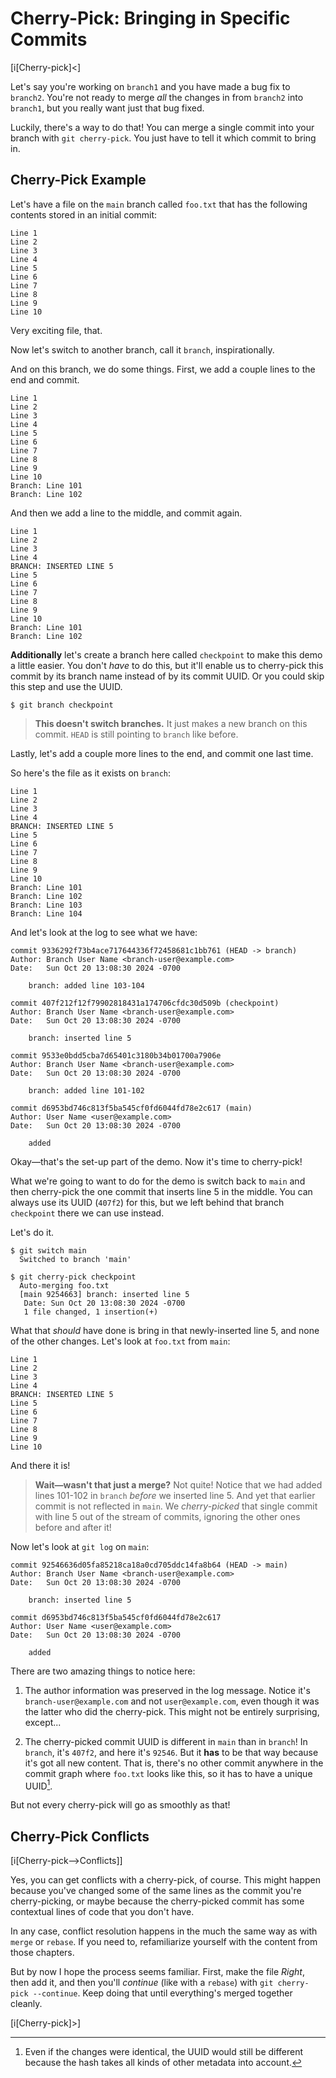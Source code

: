 # Cherry-Pick: Bringing in Specific Commits

[i[Cherry-pick]<]

Let's say you're working on `branch1` and you have made a bug fix to
`branch2`. You're not ready to merge _all_ the changes in from `branch2`
into `branch1`, but you really want just that bug fixed.

Luckily, there's a way to do that! You can merge a single commit into
your branch with `git cherry-pick`. You just have to tell it which
commit to bring in.

## Cherry-Pick Example

Let's have a file on the `main` branch called `foo.txt` that has the
following contents stored in an initial commit:

``` {.default}
Line 1
Line 2
Line 3
Line 4
Line 5
Line 6
Line 7
Line 8
Line 9
Line 10
```

Very exciting file, that.

Now let's switch to another branch, call it `branch`, inspirationally.

And on this branch, we do some things. First, we add a couple lines to
the end and commit.

``` {.default}
Line 1
Line 2
Line 3
Line 4
Line 5
Line 6
Line 7
Line 8
Line 9
Line 10
Branch: Line 101
Branch: Line 102
```

And then we add a line to the middle, and commit again.

``` {.default}
Line 1
Line 2
Line 3
Line 4
BRANCH: INSERTED LINE 5
Line 5
Line 6
Line 7
Line 8
Line 9
Line 10
Branch: Line 101
Branch: Line 102
```

**Additionally** let's create a branch here called `checkpoint` to make
this demo a little easier. You don't *have* to do this, but it'll enable
us to cherry-pick this commit by its branch name instead of by its
commit UUID. Or you could skip this step and use the UUID.

``` {.default}
$ git branch checkpoint
```

> **This doesn't switch branches.** It just makes a new branch on this
> commit. `HEAD` is still pointing to `branch` like before.

Lastly, let's add a couple more lines to the end, and commit one last
time.

So here's the file as it exists on `branch`:

``` {.default}
Line 1
Line 2
Line 3
Line 4
BRANCH: INSERTED LINE 5
Line 5
Line 6
Line 7
Line 8
Line 9
Line 10
Branch: Line 101
Branch: Line 102
Branch: Line 103
Branch: Line 104
```

And let's look at the log to see what we have:

``` {.default}
commit 9336292f73b4ace717644336f72458681c1bb761 (HEAD -> branch)
Author: Branch User Name <branch-user@example.com>
Date:   Sun Oct 20 13:08:30 2024 -0700

    branch: added line 103-104

commit 407f212f12f79902818431a174706cfdc30d509b (checkpoint)
Author: Branch User Name <branch-user@example.com>
Date:   Sun Oct 20 13:08:30 2024 -0700

    branch: inserted line 5

commit 9533e0bdd5cba7d65401c3180b34b01700a7906e
Author: Branch User Name <branch-user@example.com>
Date:   Sun Oct 20 13:08:30 2024 -0700

    branch: added line 101-102

commit d6953bd746c813f5ba545cf0fd6044fd78e2c617 (main)
Author: User Name <user@example.com>
Date:   Sun Oct 20 13:08:30 2024 -0700

    added
```

Okay—that's the set-up part of the demo. Now it's time to cherry-pick!

What we're going to want to do for the demo is switch back to `main` and
then cherry-pick the one commit that inserts line 5 in the middle. You
can always use its UUID (`407f2`) for this, but we left behind that
branch `checkpoint` there we can use instead.

Let's do it.

``` {.default}
$ git switch main
  Switched to branch 'main'

$ git cherry-pick checkpoint
  Auto-merging foo.txt
  [main 9254663] branch: inserted line 5
   Date: Sun Oct 20 13:08:30 2024 -0700
   1 file changed, 1 insertion(+)
```

What that *should* have done is bring in that newly-inserted line 5, and
none of the other changes. Let's look at `foo.txt` from `main`:

``` {.default}
Line 1
Line 2
Line 3
Line 4
BRANCH: INSERTED LINE 5
Line 5
Line 6
Line 7
Line 8
Line 9
Line 10
```

And there it is!

> **Wait—wasn't that just a merge?** Not quite! Notice that we had added
> lines 101-102 in `branch` *before* we inserted line 5. And yet that
> earlier commit is not reflected in `main`. We *cherry-picked* that
> single commit with line 5 out of the stream of commits, ignoring the
> other ones before and after it!

Now let's look at `git log` on `main`:

``` {.default}
commit 92546636d05fa85218ca18a0cd705ddc14fa8b64 (HEAD -> main)
Author: Branch User Name <branch-user@example.com>
Date:   Sun Oct 20 13:08:30 2024 -0700

    branch: inserted line 5

commit d6953bd746c813f5ba545cf0fd6044fd78e2c617
Author: User Name <user@example.com>
Date:   Sun Oct 20 13:08:30 2024 -0700

    added
```

There are two amazing things to notice here:

1. The author information was preserved in the log message. Notice it's
   `branch-user@example.com` and not `user@example.com`, even though it
   was the latter who did the cherry-pick. This might not be entirely
   surprising, except...

2. The cherry-picked commit UUID is different in `main` than in
   `branch`! In `branch`, it's `407f2`, and here it's `92546`. But it
   **has** to be that way because it's got all new content. That is,
   there's no other commit anywhere in the commit graph where `foo.txt`
   looks like this, so it has to have a unique UUID[^5472].

[^5472]: Even if the changes were identical, the UUID would still be
    different because the hash takes all kinds of other metadata into
    account.

But not every cherry-pick will go as smoothly as that!

## Cherry-Pick Conflicts

[i[Cherry-pick-->Conflicts]]

Yes, you can get conflicts with a cherry-pick, of course. This might
happen because you've changed some of the same lines as the commit
you're cherry-picking, or maybe because the cherry-picked commit has
some contextual lines of code that you don't have.

In any case, conflict resolution happens in the much the same way as
with `merge` or `rebase`. If you need to, refamiliarize yourself with
the content from those chapters.

But by now I hope the process seems familiar. First, make the file
_Right_, then add it, and then you'll _continue_ (like with a `rebase`)
with `git cherry-pick --continue`. Keep doing that until everything's
merged together cleanly.

[i[Cherry-pick]>]

